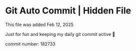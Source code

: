 # Git Auto Commit | Hidden File

This file was added Feb 12, 2025

Just for fun and keeping my daily git commit active 🤪

commit number: 182733
